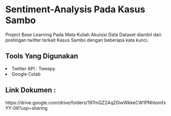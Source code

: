 # Sentiment-Analysis Pada Kasus Sambo 
Project Base Learning Pada Mata Kuliah Akuisisi Data
Dataset diambil dari postingan twitter terkait Kasus Sambo dengan beberapa kata kunci.

<h2>Tools Yang Digunakan</h2>
<li>Twitter API : Tweepy</li>
<li>Google Colab</li>

<h2>Link Dokumen :</h2> https://drive.google.com/drive/folders/197mQZ2Aq20iwWkkeCW1PNhtomfxYY-06?usp=sharing
